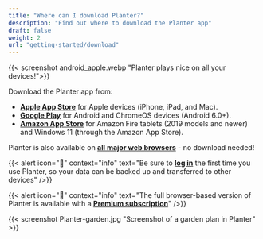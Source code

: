 ```yaml
---
title: "Where can I download Planter?"
description: "Find out where to download the Planter app"
draft: false
weight: 2
url: "getting-started/download"
---
```


{{< screenshot android_apple.webp "Planter plays nice on all your devices!">}}

Download the Planter app from:

- **[Apple App Store](https://apps.apple.com/us/app/planter-garden-planner/id1542642210)** for Apple devices (iPhone, iPad, and Mac).
- **[Google Play](https://play.google.com/store/apps/details?id=com.perculacreative.peter.gardenplanner)** for Android and ChromeOS devices (Android 6.0+).
- **[Amazon App Store](https://www.amazon.com/Percula-Planter/dp/B08TY6HGWB/)** for Amazon Fire tablets (2019 models and newer) and Windows 11 (through the Amazon App Store).

Planter is also available on **[all major web browsers](https://planter.garden/gardens)** - no download needed!

{{< alert icon="🌱" context="info" text="Be sure to [**log in**](../../account/login) the first time you use Planter, so your data can be backed up and transferred to other devices" />}}

{{< alert icon="💸" context="info" text="The full browser-based version of Planter is available with a [**Premium subscription**](../../account/premium-subscription)" />}}

{{< screenshot Planter-garden.jpg "Screenshot of a garden plan in Planter" >}}
